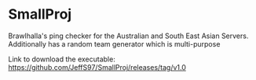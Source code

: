 # SmallProj
Brawlhalla's ping checker for the Australian and South East Asian Servers.
Additionally has a random team generator which is multi-purpose

Link to download the executable:
https://github.com/JeffS97/SmallProj/releases/tag/v1.0
